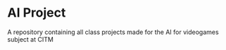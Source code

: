# AI Project
 A repository containing all class projects made for the AI for videogames subject at CITM
